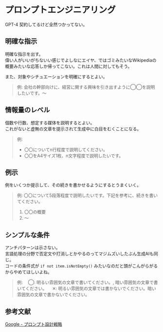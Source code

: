 # プロンプトエンジニアリング
GPT-4 契約してるけど全然つかってない。

## 明確な指示
明確な指示を出す。  
偉い人がいいがちないい感じでよしなにエイヤ、ではゴミみたいなWikipediaの概要みたいな応答しか帰ってこない。これは人間に対してもそう。

また、対象やシチュエーションを明確にするとよい。  

> 例: 会社の幹部向けに、経営に関する興味を引き出すように◯◯を説明したいです。～

## 情報量のレベル
個数や行数、想定する媒体を説明するとよい。  
これがないと虚無の文章を提示されて生成中に白目をむくことになる。

> 例:
> - 〇〇についてn行程度で説明してください。
> - 〇〇をA4サイズ1枚、n文字程度で説明したいです。

## 例示
例をいくつか提示して、その続きを書かせるようにするとうまくいく。

> 例: 
> 〇〇について5段落程度で説明したいです。下記を参考に、続きを書いてください。
> 1. 〇〇の概要
> 2. ～

## シンプルな条件
アンチパターンは示さない。  
言語処理の分野で否定文や打消しとかやるのってマジムズいしたぶん生成AIも同じ。  
コードの条件式が `if not item.isNotEmpty()` みたいなのだと頭がこんがらがるからやめてほしいよね。

> 例:
> 　◯: 明るい雰囲気の文章で書いてください。, 暗い雰囲気の文章で書いてください。
> 　✕: 明るい雰囲気の文章では書かないでください。暗い雰囲気の文章で書かないでください。

## 参考文献
[Google - プロンプト設計戦略](https://ai.google.dev/docs/prompt_best_practices?hl=ja)
